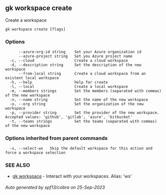 ## gk workspace create

Create a workspace

```
gk workspace create [flags]
```

### Options

```
      --azure-org-id string    Set your Azure organization id
      --azure-project string   Set you Azure project name
  -c, --cloud                  Create a cloud workspace
  -d, --description string     Set the description of the new workspace
      --from-local string      Create a cloud workspace from an existent local workspace
  -h, --help                   help for create
  -l, --local                  Create a local workspace
  -m, --members strings        Set the members (separated with commas) of the new workspace
  -n, --name string            Set the name of the new workspace
  -o, --org string             Set the organization of the new workspace
  -p, --provider string        Set the provider of the new workspace. Accepted values: 'github', 'gitlab', 'azure', 'bitbucket'
  -t, --teams strings          Set the teams (separated with commas) of the new workspace
```

### Options inherited from parent commands

```
  -s, --select-ws   Skip the default workspace for this action and force a workspace selection
```

### SEE ALSO

* [gk workspace](gk_workspace.md)	 - Interact with your workspaces. Alias: 'ws'

###### Auto generated by spf13/cobra on 25-Sep-2023
